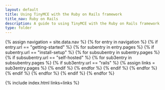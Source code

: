 ```yaml
---
layout: default
title: Using TinyMCE with the Ruby on Rails framework
title_nav: Ruby on Rails
description: A guide to using TinyMCE with the Ruby on Rails framework.
type: folder
---
```


{% assign navigation = site.data.nav %}
{% for entry in navigation %}
  {% if entry.url == "getting-started" %}
    {% for subentry in entry.pages %}
      {% if subentry.url == "install-setup" %}
        {% for subsubentry in subentry.pages %}
          {% if subsubentry.url == "self-hosted" %}
            {% for sub3entry in subsubentry.pages %}
              {% if sub3entry.url == "rails" %}
                {% assign links = sub3entry.pages %}
              {% endif %}
            {% endfor %}
          {% endif %}
        {% endfor %}
      {% endif %}
    {% endfor %}
  {% endif %}
{% endfor %}

{% include index.html links=links %}
